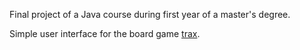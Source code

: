 Final project of a Java course during first year of a master's degree.

Simple user interface for the board game [trax](http://www.gamerz.net/pbmserv/trax.html "rules").